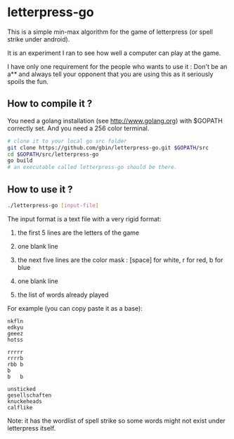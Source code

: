 letterpress-go
==============

This is a simple min-max algorithm for the game of letterpress (or spell strike under android).

It is an experiment I ran to see how well a computer can play at the game.

I have only one requirement for the people who wants to use it :
Don't be an a** and always tell your opponent that you are using this as it seriously spoils the fun.

How to compile it ?
-------------------

You need a golang installation (see http://www.golang.org) with $GOPATH correctly set.
And you need a 256 color terminal. 

```bash
# clone it to your local go src folder
git clone https://github.com/gbin/letterpress-go.git $GOPATH/src
cd $GOPATH/src/letterpress-go
go build
# an executable called letterpress-go should be there.
```

How to use it ?
---------------

```bash
./letterpress-go [input-file]
```

The input format is a text file with a very rigid format:

1. the first 5 lines are the letters of the game

2. one blank line

3. the next five lines are the color mask : [space] for white, r for red, b for blue

4. one blank line

5. the list of words already played

For example (you can copy paste it as a base):
```itcla
nkfln
edkyu
geeez
hotss

rrrrr
rrrrb
rbb b
b    
b   b

unsticked
gesellschaften
knuckeheads
calflike
```
Note: it has the wordlist of spell strike so some words might not exist under letterpress itself.
